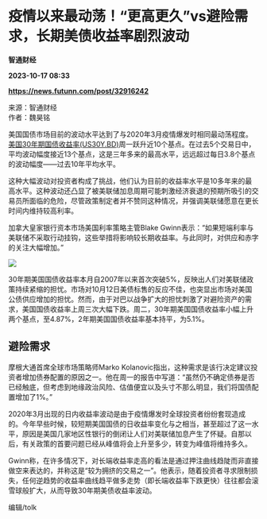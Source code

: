# 疫情以来最动荡！“更高更久”vs避险需求，长期美债收益率剧烈波动
**智通财经**

**2023-10-17 08:33**

**https://news.futunn.com/post/32916242**

来源：智通财经  
作者：魏昊铭

美国国债市场目前的波动水平达到了与2020年3月疫情爆发时相同最动荡程度。[美国30年期国债收益率(US30Y.BD)](https://www.futunn.com/quote/stock?m=bd&code=US30Y)周一跃升近10个基点。在过去5个交易日中，平均波动幅度接近13个基点，这是三年多来的最高水平，远远超过每日3.8个基点的波动幅度——过去10年平均水平。

这种大幅波动对投资者构成了挑战，他们认为目前的收益率水平是10多年来的最高水平。这种波动还凸显了被美联储加息周期可能刺激经济衰退的预期所吸引的交易员所面临的危险，尽管政策制定者并不赞同这种情况，并强调美联储愿意在更长时间内维持较高利率。

加拿大皇家银行资本市场美国利率策略主管Blake Gwinn表示：“如果短端利率与美联储不采取行动挂钩，这些举措将影响较长期收益率。与此同时，对供应和赤字的关注大幅增加。”

![](https://postimg.futunn.com/16975238690353566453579.jpeg)

30年期美国国债收益率本月自2007年以来首次突破5%，反映出人们对美联储政策持续紧缩的担忧。市场对10月12日美债标售的反应不佳，也突显出市场对美国公债供应增加的担忧。然而，由于对巴以战争扩大的担忧刺激了对避险资产的需求，美国国债收益率上周三次大幅下跌。周二，30年期美国国债收益率小幅上升两个基点，至4.87%，2年期美国国债收益率基本持平，为5.1%。

避险需求
----

摩根大通首席全球市场策略师Marko Kolanovic指出，这种需求是该行决定建议投资者增加债券配置的原因之一。他在周一的报告中写道：“虽然仍不确定债券是否已经触底，但考虑到地缘政治风险、估值便宜以及头寸不那么明显，我们将国债配置增加了1%。”

2020年3月出现的日内收益率波动是由于疫情爆发时全球投资者纷纷套现造成的。今年早些时候，较短期美国国债的日收益率变化与之相当，甚至超过了这一水平，原因是美国几家地区性银行的倒闭让人们对美联储加息产生了怀疑。自那以后，有关政策的首要问题已经从峰值将会上升至多少，转变为峰值将维持多久。

Gwinn称，在许多情况下，对长端收益率走高的看法是通过押注曲线趋陡而非直接做空来表达的，并称这是“较为拥挤的交易之一”。他表示，随着投资者寻求限制损失，任何逆趋势的收益率曲线趋平做多走势（即长端收益率下跌更快）往往都会滚雪球般扩大，从而导致30年期美债收益率波动。

编辑/tolk